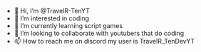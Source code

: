 - 👋 Hi, I’m @TravelR-TenYT
- 👀 I’m interested in coding
- 🌱 I’m currently learning script games
- 💞️ I’m looking to collaborate with youtubers that do coding
- 📫 How to reach me on discord my user is TravelR_TenDevYT

<!---
TravelR-TenYT/TravelR-TenYT is a ✨ special ✨ repository because its `README.md` (this file) appears on your GitHub profile.
You can click the Preview link to take a look at your changes.
--->
